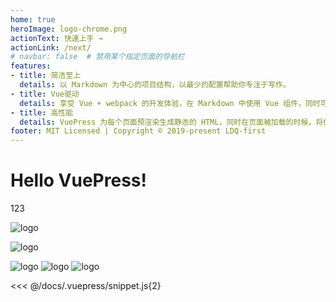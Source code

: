 ```yaml
---
home: true
heroImage: logo-chrome.png
actionText: 快速上手 →
actionLink: /next/
# navbar: false  # 禁用某个指定页面的导航栏
features:
- title: 简洁至上
  details: 以 Markdown 为中心的项目结构，以最少的配置帮助你专注于写作。
- title: Vue驱动
  details: 享受 Vue + webpack 的开发体验，在 Markdown 中使用 Vue 组件，同时可以使用 Vue 来开发自定义主题。
- title: 高性能
  details: VuePress 为每个页面预渲染生成静态的 HTML，同时在页面被加载的时候，将作为 SPA 运行。
footer: MIT Licensed | Copyright © 2019-present LDQ-first
---
```




# Hello VuePress!
123

![logo](logo-chrome.png)

![logo](vuepresstest/logo-chrome.png)


<img src="logo-chrome.png" alt="logo">

<img src="vuepresstest/logo-chrome.png" alt="logo">

<img :src="$withBase('logo-chrome.png')" alt="logo">

<<< @/docs/.vuepress/snippet.js{2}